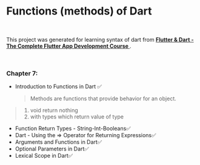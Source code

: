 # **Functions (methods) of Dart**
<p>&nbsp;</p>

This project was generated for learning syntax of dart from  **[Flutter & Dart - The Complete Flutter App Development Course
](https://www.udemy.com/course/flutter-dart-the-complete-flutter-app-development-course/)**.
<p>&nbsp;</p>

### **Chapter 7:**
* Introduction to Functions in Dart :white_check_mark:
    > Methods are functions that provide behavior for an object.
> 1. void return nothing
> 2. with types which return value of type

* Function Return Types - String-Int-Booleans:white_check_mark:
* Dart - Using the => Operator for Returning Expressions:white_check_mark:
* Arguments and Functions in Dart:white_check_mark:
* Optional Parameters in Dart:white_check_mark:
* Lexical Scope in Dart:white_check_mark:
<p>&nbsp;</p>
